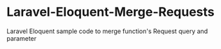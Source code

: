 # Laravel-Eloquent-Merge-Requests
Laravel Eloquent sample code to merge function's Request query and parameter
